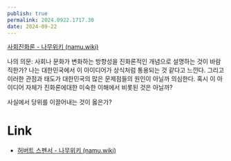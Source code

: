 ```yaml
---
publish: true
permalink: 2024.0922.1717.30
date: 2024-09-22
---
```

[사회진화론 - 나무위키 (namu.wiki)](https://namu.wiki/w/%EC%82%AC%ED%9A%8C%EC%A7%84%ED%99%94%EB%A1%A0)

나의 의문:
사회나 문화가 변화하는 방향성을 진화론적인 개념으로 설명하는 것이 바람직한가?
나는 대한민국에서 이 아이디어가 상식처럼 통용되는 것 같다고 느낀다. 그리고 이러한 관점과 태도가 대한민국의 많은 문제점들의 원인이 아닐까 의심한다.
혹시 이 아이디어 자체가 진화론에대한 미숙한 이해에서 비롯된 것은 아닐까?

사실에서 당위를 이끌어내는 것이 옳은가?

# Link
- [허버트 스펜서 - 나무위키 (namu.wiki)](https://namu.wiki/w/%ED%97%88%EB%B2%84%ED%8A%B8%20%EC%8A%A4%ED%8E%9C%EC%84%9C)